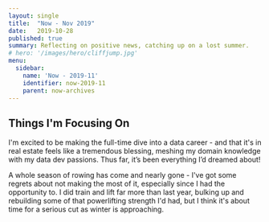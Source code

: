 ```yaml
---
layout: single
title:  "Now - Nov 2019"
date:   2019-10-28
published: true
summary: Reflecting on positive news, catching up on a lost summer. 
# hero: '/images/hero/cliffjump.jpg'
menu:
  sidebar:
    name: 'Now - 2019-11'
    identifier: now-2019-11
    parent: now-archives
---
```

## Things I'm Focusing On

I'm excited to be making the full-time dive into a data career - and that it's in real estate feels like a tremendous blessing, meshing my domain knowledge with my data dev passions. Thus far, it’s been everything I’d dreamed about!

A whole season of rowing has come and nearly gone - I've got some regrets about not making the most of it, especially since I had the opportunity to. I did train and lift far more than last year, bulking up and rebuilding some of that powerlifting strength I'd had, but I think it's about time for a serious cut as winter is approaching.
